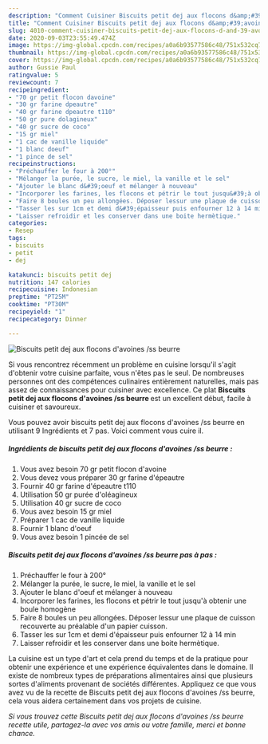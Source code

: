 ```yaml
---
description: "Comment Cuisiner Biscuits petit dej aux flocons d&amp;#39;avoines /ss beurre"
title: "Comment Cuisiner Biscuits petit dej aux flocons d&amp;#39;avoines /ss beurre"
slug: 4010-comment-cuisiner-biscuits-petit-dej-aux-flocons-d-and-39-avoines-ss-beurre
date: 2020-09-03T23:55:49.474Z
image: https://img-global.cpcdn.com/recipes/a0a6b93577586c48/751x532cq70/biscuits-petit-dej-aux-flocons-davoines-ss-beurre-photo-principale-de-la-recette.jpg
thumbnail: https://img-global.cpcdn.com/recipes/a0a6b93577586c48/751x532cq70/biscuits-petit-dej-aux-flocons-davoines-ss-beurre-photo-principale-de-la-recette.jpg
cover: https://img-global.cpcdn.com/recipes/a0a6b93577586c48/751x532cq70/biscuits-petit-dej-aux-flocons-davoines-ss-beurre-photo-principale-de-la-recette.jpg
author: Gussie Paul
ratingvalue: 5
reviewcount: 7
recipeingredient:
- "70 gr petit flocon davoine"
- "30 gr farine dpeautre"
- "40 gr farine dpeautre t110"
- "50 gr pure dolagineux"
- "40 gr sucre de coco"
- "15 gr miel"
- "1 cac de vanille liquide"
- "1 blanc doeuf"
- "1 pince de sel"
recipeinstructions:
- "Préchauffer le four à 200°"
- "Mélanger la purée, le sucre, le miel, la vanille et le sel"
- "Ajouter le blanc d&#39;oeuf et mélanger à nouveau"
- "Incorporer les farines, les flocons et pétrir le tout jusqu&#39;à obtenir une boule homogène"
- "Faire 8 boules un peu allongées. Déposer lessur une plaque de cuisson recouverte au préalable d&#39;un papier cuisson."
- "Tasser les sur 1cm et demi d&#39;épaisseur puis enfourner 12 à 14 min"
- "Laisser refroidir et les conserver dans une boite hermètique."
categories:
- Resep
tags:
- biscuits
- petit
- dej

katakunci: biscuits petit dej 
nutrition: 147 calories
recipecuisine: Indonesian
preptime: "PT25M"
cooktime: "PT30M"
recipeyield: "1"
recipecategory: Dinner

---
```



![Biscuits petit dej aux flocons d&#39;avoines /ss beurre](https://img-global.cpcdn.com/recipes/a0a6b93577586c48/751x532cq70/biscuits-petit-dej-aux-flocons-davoines-ss-beurre-photo-principale-de-la-recette.jpg)

Si vous rencontrez récemment un problème en cuisine lorsqu'il s'agit d'obtenir votre cuisine parfaite, vous n'êtes pas le seul. De nombreuses personnes ont des compétences culinaires entièrement naturelles, mais pas assez de connaissances pour cuisiner avec excellence. Ce plat <strong> Biscuits petit dej aux flocons d&#39;avoines /ss beurre </strong> est un excellent début, facile à cuisiner et savoureux.

<!--inarticleads1-->

Vous pouvez avoir biscuits petit dej aux flocons d&#39;avoines /ss beurre en utilisant 9 Ingrédients et 7 pas. Voici comment vous cuire il.

##### Ingrédients de biscuits petit dej aux flocons d&#39;avoines /ss beurre :

1. Vous avez besoin 70 gr petit flocon d&#39;avoine
1. Vous devez vous préparer 30 gr farine d&#39;épeautre
1. Fournir 40 gr farine d&#39;épeautre t110
1. Utilisation 50 gr purée d&#39;oléagineux
1. Utilisation 40 gr sucre de coco
1. Vous avez besoin 15 gr miel
1. Préparer 1 cac de vanille liquide
1. Fournir 1 blanc d&#39;oeuf
1. Vous avez besoin 1 pincée de sel




<!--inarticleads2-->

##### Biscuits petit dej aux flocons d&#39;avoines /ss beurre pas à pas :

1. Préchauffer le four à 200°
1. Mélanger la purée, le sucre, le miel, la vanille et le sel
1. Ajouter le blanc d&#39;oeuf et mélanger à nouveau
1. Incorporer les farines, les flocons et pétrir le tout jusqu&#39;à obtenir une boule homogène
1. Faire 8 boules un peu allongées. Déposer lessur une plaque de cuisson recouverte au préalable d&#39;un papier cuisson.
1. Tasser les sur 1cm et demi d&#39;épaisseur puis enfourner 12 à 14 min
1. Laisser refroidir et les conserver dans une boite hermètique.




<!--inarticleads1-->

<p>
La cuisine est un type d'art et cela prend du temps et de la pratique pour obtenir une expérience et une expérience équivalentes dans le domaine. Il existe de nombreux types de préparations alimentaires ainsi que plusieurs sortes d'aliments provenant de sociétés différentes. Appliquez ce que vous avez vu de la recette de Biscuits petit dej aux flocons d&#39;avoines /ss beurre, cela vous aidera certainement dans vos projets de cuisine.
</p>

<p>
<i>Si vous trouvez cette Biscuits petit dej aux flocons d&#39;avoines /ss beurre recette utile, partagez-la avec vos amis ou votre famille, merci et bonne chance.</i>
</p>
